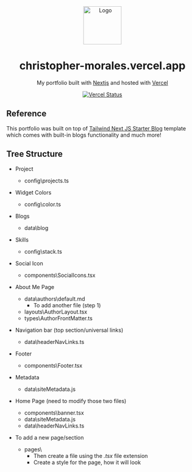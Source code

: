<div align="center">
  <img alt="Logo" src="https://user-images.githubusercontent.com/29705703/128719328-ed17026c-09f8-4f7c-a435-02881dc49b96.png" width="100px" />
</div>
<h1 align="center">
  christopher-morales.vercel.app
</h1>
<p align="center">
  My portfolio built with <a href="https://nextjs.org/" target="_blank">Nextjs</a> and hosted with <a href="https://www.vercel.com/" target="_blank">Vercel</a>
</p>
<p align="center">
  <a href="https://vercel.com/artorias961/christopher-morales" target="_blank">
    <img src="http://therealsujitk-vercel-badge.vercel.app/?app=portfolio&style=for-the-badge" alt="Vercel Status" />
  </a>
</p>

## Reference
This portfolio was built on top of [Tailwind Next JS Starter Blog](https://github.com/timlrx/tailwind-nextjs-starter-blog) template which comes with built-in blogs functionality and much more! 


## Tree Structure

- Project
   - config\projects.ts

- Widget Colors
   - config\color.ts

- Blogs
   - data\blog

- Skills
   - config\stack.ts

- Social Icon
   - components\SocialIcons.tsx

- About Me Page
   - data\authors\default.md
      - To add another file (step 1)
   - layouts\AuthorLayout.tsx
   - types\AuthorFrontMatter.ts

- Navigation bar (top section/universal links)
   - data\headerNavLinks.ts

- Footer
   - components\Footer.tsx

- Metadata
   - data\siteMetadata.js

- Home Page (need to modify those two files)
   - components\banner.tsx
   - data\siteMetadata.js
   - data\headerNavLinks.ts

- To add a new page/section
   - pages\
      - Then create a file using the *.tsx* file extension
      - Create a style for the page, how it will look